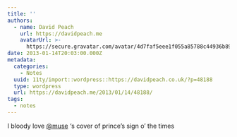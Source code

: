 ```yaml
---
title: ''
authors:
  - name: David Peach
    url: https://davidpeach.me
    avatarUrl: >-
      https://secure.gravatar.com/avatar/4d7faf5eee1f055a85788c44936b8995eaab6dfb004e7854ec747ccb272e91ee?s=96&d=mm&r=g
date: 2013-01-14T20:03:00.000Z
metadata:
  categories:
    - Notes
  uuid: 11ty/import::wordpress::https://davidpeach.co.uk/?p=48188
  type: wordpress
  url: https://davidpeach.me/2013/01/14/48188/
tags:
  - notes
---
```

I bloody love [@muse](https://twitter.com/muse) ‘s cover of prince’s sign o’ the times